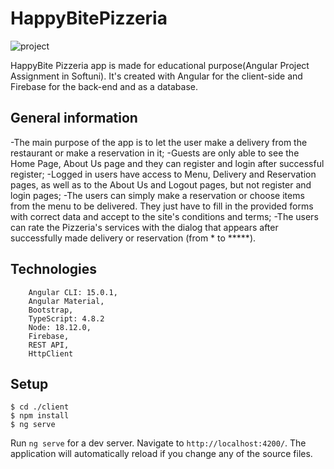 # HappyBitePizzeria

![project](https://user-images.githubusercontent.com/92871901/208291849-f7c816fe-1f5f-48e0-bf20-6e085a77b8ec.png)

HappyBite Pizzeria app is made for educational purpose(Angular Project Assignment in Softuni).
It's created with Angular for the client-side and Firebase for the back-end and as a database.

## General information

-The main purpose of the app is to let the user make a delivery from the restaurant or make a reservation in it;
-Guests are only able to see the Home Page, About Us page and they can register and login after successful register;
-Logged in users have access to Menu, Delivery and Reservation pages, as well as to the About Us and Logout pages, 
but not register and login pages;
-The users can simply make a reservation or choose items from the menu to be delivered. They just have to fill in the provided forms with correct data and accept to the site's conditions and terms;
-The users can rate the Pizzeria's services with the dialog that appears after successfully made delivery or reservation (from * to *****).

## Technologies

        Angular CLI: 15.0.1,
        Angular Material,
        Bootstrap,
        TypeScript: 4.8.2
        Node: 18.12.0,
        Firebase,
        REST API,
        HttpClient

## Setup
```
$ cd ./client
$ npm install
$ ng serve

```

Run `ng serve` for a dev server. Navigate to `http://localhost:4200/`. 
The application will automatically reload if you change any of the source files.

